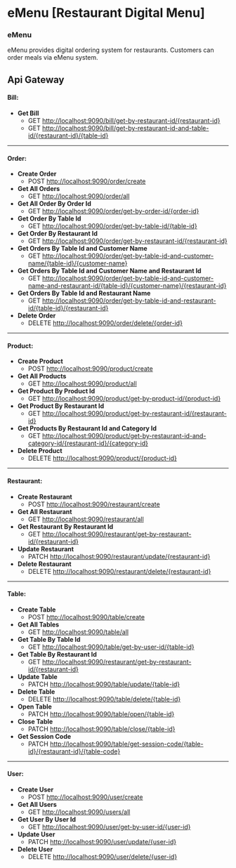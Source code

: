 
# eMenu [Restaurant Digital Menu]
### eMenu

eMenu provides digital ordering system for restaurants.
Customers can order meals via eMenu system.

Api Gateway
---
#### Bill:
- **Get Bill**
    - GET <http://localhost:9090/bill/get-by-restaurant-id/{restaurant-id}>
    - GET <http://localhost:9090/bill/get-by-restaurant-id-and-table-id/{restaurant-id}/{table-id}>
---
#### Order:
- **Create Order**
  - POST <http://localhost:9090/order/create>
- **Get All Orders**
    - GET <http://localhost:9090/order/all>
- **Get All Order By Order Id**
  - GET <http://localhost:9090/order/get-by-order-id/{order-id}>
- **Get Order By Table Id**
    - GET <http://localhost:9090/order/get-by-table-id/{table-id}>
- **Get Order By Restaurant Id**
    - GET <http://localhost:9090/order/get-by-restaurant-id/{restaurant-id}>
- **Get Orders By Table Id and Customer Name**
    - GET <http://localhost:9090/order/get-by-table-id-and-customer-name/{table-id}/{customer-name}>
- **Get Orders By Table Id and Customer Name and Restaurant Id**
  - GET <http://localhost:9090/order/get-by-table-id-and-customer-name-and-restaurant-id/{table-id}/{customer-name}/{restaurant-id}>
- **Get Orders By Table Id and Restaurant Name**
    - GET <http://localhost:9090/order/get-by-table-id-and-restaurant-id/{table-id}/{restaurant-id}>
- **Delete Order**
    - DELETE <http://localhost:9090/order/delete/{order-id}>
---
#### Product:
- **Create Product**
    - POST <http://localhost:9090/product/create>
- **Get All Products**
    - GET <http://localhost:9090/product/all>
- **Get Product By Product Id**
    - GET <http://localhost:9090/product/get-by-product-id/{product-id}>
- **Get Product By Restaurant Id**
    - GET <http://localhost:9090/product/get-by-restaurant-id/{restaurant-id}>
- **Get Products By Restaurant Id and Category Id**
    - GET <http://localhost:9090/product/get-by-restaurant-id-and-category-id/{restaurant-id}/{category-id}>
- **Delete Product**
    - DELETE <http://localhost:9090/product/{product-id}>
---
#### Restaurant:
- **Create Restaurant**
    - POST <http://localhost:9090/restaurant/create>
- **Get All Restaurant**
    - GET <http://localhost:9090/restaurant/all>
- **Get Restaurant By Restaurant Id**
    - GET <http://localhost:9090/restaurant/get-by-restaurant-id/{restaurant-id}>
- **Update Restaurant**
   - PATCH <http://localhost:9090/restaurant/update/{restaurant-id}>
- **Delete Restaurant**
    - DELETE <http://localhost:9090/restaurant/delete/{restaurant-id}>
---
#### Table:
- **Create Table**
  - POST <http://localhost:9090/table/create>
- **Get All Tables**
  - GET <http://localhost:9090/table/all>
- **Get Table By Table Id**
  - GET <http://localhost:9090/table/get-by-user-id/{table-id}>
- **Get Table By Restaurant Id**
  - GET <http://localhost:9090/restaurant/get-by-restaurant-id/{restaurant-id}>
- **Update Table**
  - PATCH <http://localhost:9090/table/update/{table-id}>
- **Delete Table**
  - DELETE <http://localhost:9090/table/delete/{table-id}>
- **Open Table**
  - PATCH <http://localhost:9090/table/open/{table-id}>
- **Close Table**
  - PATCH <http://localhost:9090/table/close/{table-id}>
- **Get Session Code**
  - PATCH <http://localhost:9090/table/get-session-code/{table-id}/{restaurant-id}/{table-code}>
---
#### User:
- **Create User**
    - POST <http://localhost:9090/user/create>
- **Get All Users**
    - GET <http://localhost:9090/users/all>
- **Get User By User Id**
    - GET <http://localhost:9090/user/get-by-user-id/{user-id}>
- **Update User**
   - PATCH <http://localhost:9090/user/update/{user-id}>
- **Delete User**
   - DELETE <http://localhost:9090/user/delete/{user-id}>